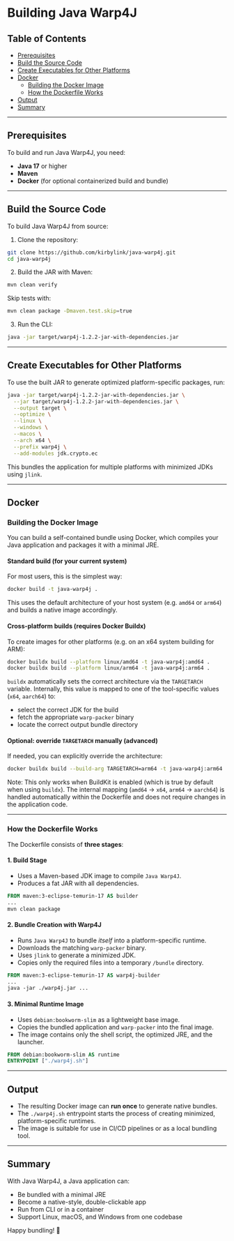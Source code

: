 # Building Java Warp4J

## Table of Contents

- [Prerequisites](#prerequisites)
- [Build the Source Code](#build-the-source-code)
- [Create Executables for Other Platforms](#create-executables-for-other-platforms)
- [Docker](#docker)
  - [Building the Docker Image](#building-the-docker-image)
  - [How the Dockerfile Works](#how-the-dockerfile-works)
- [Output](#output)
- [Summary](#summary)

---

## Prerequisites

To build and run Java Warp4J, you need:

- **Java 17** or higher
- **Maven**
- **Docker** (for optional containerized build and bundle)

---

## Build the Source Code

To build Java Warp4J from source:

1. Clone the repository:

```sh
git clone https://github.com/kirbylink/java-warp4j.git
cd java-warp4j
```

2. Build the JAR with Maven:

```sh
mvn clean verify
```

Skip tests with:

```sh
mvn clean package -Dmaven.test.skip=true
```

3. Run the CLI:

```sh
java -jar target/warp4j-1.2.2-jar-with-dependencies.jar
```

---

## Create Executables for Other Platforms

To use the built JAR to generate optimized platform-specific packages, run:

```sh
java -jar target/warp4j-1.2.2-jar-with-dependencies.jar \
  --jar target/warp4j-1.2.2-jar-with-dependencies.jar \
  --output target \
  --optimize \
  --linux \
  --windows \
  --macos \
  --arch x64 \
  --prefix warp4j \
  --add-modules jdk.crypto.ec
```

This bundles the application for multiple platforms with minimized JDKs using `jlink`.

---

## Docker

### Building the Docker Image

You can build a self-contained bundle using Docker, which compiles your Java application and packages it with a minimal JRE.

#### Standard build (for your current system)

For most users, this is the simplest way:

```sh
docker build -t java-warp4j .
````

This uses the default architecture of your host system (e.g. `amd64` or `arm64`) and builds a native image accordingly.

#### Cross-platform builds (requires Docker Buildx)

To create images for other platforms (e.g. on an x64 system building for ARM):

```sh
docker buildx build --platform linux/amd64 -t java-warp4j:amd64 .
docker buildx build --platform linux/arm64 -t java-warp4j:arm64 .
```

`buildx` automatically sets the correct architecture via the `TARGETARCH` variable.
Internally, this value is mapped to one of the tool-specific values (`x64`, `aarch64`) to:

* select the correct JDK for the build
* fetch the appropriate `warp-packer` binary
* locate the correct output bundle directory

#### Optional: override `TARGETARCH` manually (advanced)

If needed, you can explicitly override the architecture:

```sh
docker buildx build --build-arg TARGETARCH=arm64 -t java-warp4j:arm64 .
```

Note: This only works when BuildKit is enabled (which is true by default when using `buildx`).
The internal mapping (`amd64` → `x64`, `arm64` → `aarch64`) is handled automatically within the Dockerfile and does not require changes in the application code.

---

### How the Dockerfile Works

The Dockerfile consists of **three stages**:

#### 1. Build Stage

* Uses a Maven-based JDK image to compile `Java Warp4J`.
* Produces a fat JAR with all dependencies.

```dockerfile
FROM maven:3-eclipse-temurin-17 AS builder
...
mvn clean package
```

#### 2. Bundle Creation with Warp4J

* Runs `Java Warp4J` to bundle *itself* into a platform-specific runtime.
* Downloads the matching `warp-packer` binary.
* Uses `jlink` to generate a minimized JDK.
* Copies only the required files into a temporary `/bundle` directory.

```dockerfile
FROM maven:3-eclipse-temurin-17 AS warp4j-builder
...
java -jar ./warp4j.jar ...
```

#### 3. Minimal Runtime Image

* Uses `debian:bookworm-slim` as a lightweight base image.
* Copies the bundled application and `warp-packer` into the final image.
* The image contains only the shell script, the optimized JRE, and the launcher.

```dockerfile
FROM debian:bookworm-slim AS runtime
ENTRYPOINT ["./warp4j.sh"]
```

---

## Output

* The resulting Docker image can **run once** to generate native bundles.
* The `./warp4j.sh` entrypoint starts the process of creating minimized, platform-specific runtimes.
* The image is suitable for use in CI/CD pipelines or as a local bundling tool.

---

## Summary

With Java Warp4J, a Java application can:

* Be bundled with a minimal JRE
* Become a native-style, double-clickable app
* Run from CLI or in a container
* Support Linux, macOS, and Windows from one codebase

Happy bundling! 🎁